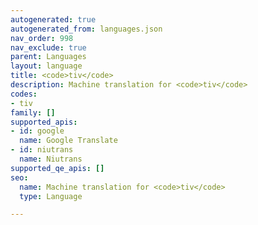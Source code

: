 ```yaml
---
autogenerated: true
autogenerated_from: languages.json
nav_order: 998
nav_exclude: true
parent: Languages
layout: language
title: <code>tiv</code>
description: Machine translation for <code>tiv</code>
codes:
- tiv
family: []
supported_apis:
- id: google
  name: Google Translate
- id: niutrans
  name: Niutrans
supported_qe_apis: []
seo:
  name: Machine translation for <code>tiv</code>
  type: Language

---
```


